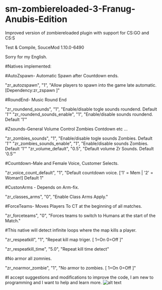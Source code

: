 # sm-zombiereloaded-3-Franug-Anubis-Edition
 Improved version of zombiereloaded plugin with support for CS:GO and CS:S
 
Test & Compile, SouceMod 1.10.0-6490

Sorry for my English.

#Natives implemented:

#AutoZspawn- Automatic Spawn after Countdown ends.

"zr_autozspawn",					  "1",		"Allow players to spawn into the game late automatic.[Dependency:zr_zspawn ]"

#RoundEnd- Music Round End

"zr_roundend_sounds",	 "1",	"Enable/disable togle sounds roundend. Default '1'"
"zr_roundend_sounds_enable",	 "1",	"Enable/disable sounds roundend. Default '1'"

#Zsounds-General Volume Control Zombies Contdown etc ...

"zr_zombies_sounds",	 "1",	"Enable/disable togle sounds Zombies. Default '1'"
"zr_zombies_sounds_enable",	 "1",	"Enable/disable sounds Zombies. Default '1'"
"zr_volume_default",			 "0.5",	"Default volume Zr Sounds. Default '0.5'"

#Countdown-Male and Female Voice, Customer Selects.

"zr_voice_count_default",			 "1",	"Default countdown voice. ['1' = Mem  | '2' = Woman!] Default 1"

#CustonArms - Depends on Arm-fix.

"zr_classes_arms",	 "0",			"Enable Class Arms Apply."

#ForceTeams- Moves Players To CT at the beginning of all matches.

"zr_forceteams",		"0",			"Forces teams to switch to Humans at the start of the Match."

#This native will detect infinite loops where the map kills a player.

"zr_respeatkill",		"1",			"Repeat kill map triger. [ 1=On 0=Off ]"

"zr_respeatkill_time",		"5.0",			"Repeat kill time detect"

#No armor all zomnies.

"zr_noarmor_zombie",		"1",			"No armor to zombies. [ 1=On 0=Off ]"

#I accept suggestions and modifications to improve the code, I am new to programming and I want to help and learn more.
![alt text](https://i.ibb.co/fSYqhHT/20201113222029-1.jpg)
